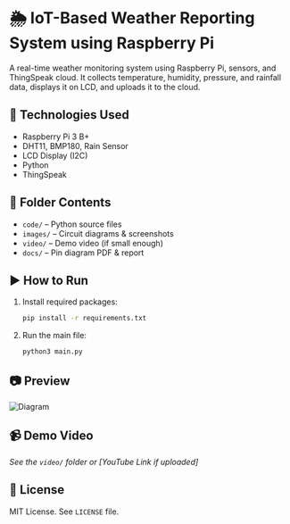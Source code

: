 # 🌦️ IoT-Based Weather Reporting System using Raspberry Pi

A real-time weather monitoring system using Raspberry Pi, sensors, and ThingSpeak cloud. It collects temperature, humidity, pressure, and rainfall data, displays it on LCD, and uploads it to the cloud.

## 📌 Technologies Used

- Raspberry Pi 3 B+
- DHT11, BMP180, Rain Sensor
- LCD Display (I2C)
- Python
- ThingSpeak

## 📂 Folder Contents

- `code/` – Python source files
- `images/` – Circuit diagrams & screenshots
- `video/` – Demo video (if small enough)
- `docs/` – Pin diagram PDF & report

## ▶️ How to Run

1. Install required packages:
   ```bash
   pip install -r requirements.txt
   ```

2. Run the main file:
   ```bash
   python3 main.py
   ```

## 📷 Preview

![Diagram](images/system_diagram.png)

## 📹 Demo Video

*See the `video/` folder or [YouTube Link if uploaded]*

## 📜 License

MIT License. See `LICENSE` file.